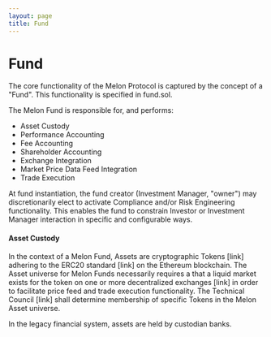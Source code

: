 ```yaml
---
layout: page
title: Fund
---
```

# Fund

The core functionality of the Melon Protocol is captured by the concept of a "Fund". This functionality is specified in fund.sol.

The Melon Fund is responsible for, and performs:
- Asset Custody
- Performance Accounting
- Fee Accounting
- Shareholder Accounting
- Exchange Integration
- Market Price Data Feed Integration
- Trade Execution

At fund instantiation, the fund creator (Investment Manager, "owner") may discretionarily elect to activate Compliance and/or Risk Engineering functionality. This enables the fund to constrain Investor or Investment Manager interaction in specific and configurable ways.

#### Asset Custody
In the context of a Melon Fund, Assets are cryptographic Tokens [link] adhering to the ERC20 standard [link] on the Ethereum blockchain.  The Asset universe for Melon Funds necessarily requires a that a liquid market exists for the token on one or more decentralized exchanges [link] in order to facilitate price feed and trade execution functionality. The Technical Council [link] shall determine membership of specific Tokens in the Melon Asset universe.

In the legacy financial system, assets are held by custodian banks.
